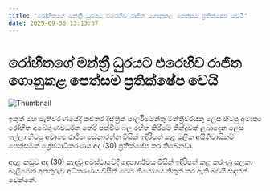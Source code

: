 ```yaml
---
title: "රෝහිතගේ මන්ත්‍රී ධුරයට එරෙහිව රාජිත ගොනුකළ පෙත්සම ‍ප්‍රතික්ෂේප වෙයි"
date: 2025-09-30 13:13:57
---
```


# රෝහිතගේ මන්ත්‍රී ධුරයට එරෙහිව රාජිත ගොනුකළ පෙත්සම ‍ප්‍රතික්ෂේප වෙයි

![Thumbnail](https://helakuru.sgp1.cdn.digitaloceanspaces.com/esana/images/lib/rohitha-rajitha-n.jpg)

ඉකුත් මහ මැතිවරණයේදී කළුතර දිස්ත්‍රික් පාර්ලිමේන්තු මන්ත්‍රීවරයකු ලෙස හිටපු අමාත්‍ය රෝහිත අබේගුණවර්ධන තේරී පත්වීම බල රහිත කිරීමේ තීන්දුවක් ලබාදෙන ලෙස ඉල්ලා හිටපු අමාත්‍ය රාජිත සේනාරත්න විසින් ඉදිරිපත් කළ මූලික අයිතිවාසිකම් පෙත්සමක් ශ්‍රේෂ්ඨාධිකරණය අද (30) ප්‍රතික්ෂේප කර තිබෙනවා.

අදාළ නඩුව අද (30) කැඳවූ අවස්ථාවේදී දෙපාර්ශ්වය විසින් ඉදිරිපත් කළ කරුණු සලකා බැලීමෙන් අනතුරුව අධිකරණය විසින් මෙම නියෝගය නිකුත් කර ඇති බවයි සඳහන් වෙන්නේ.

